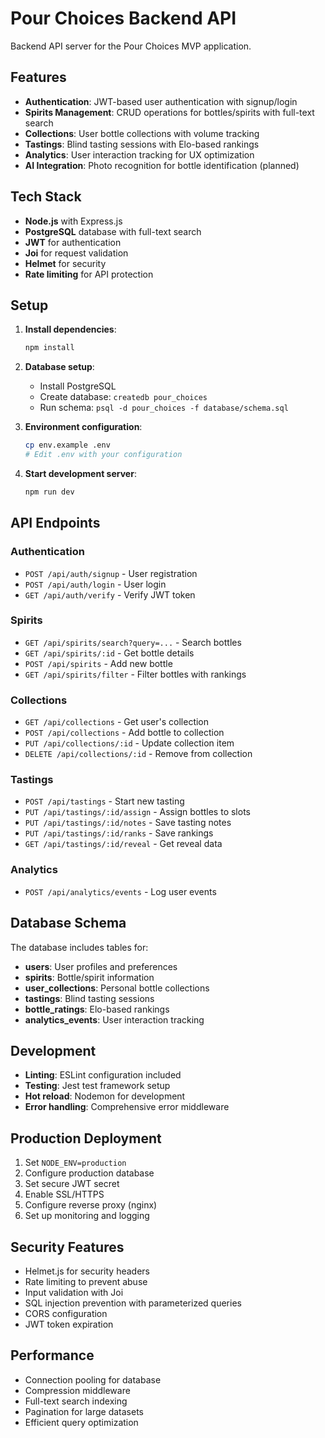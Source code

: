 # Pour Choices Backend API

Backend API server for the Pour Choices MVP application.

## Features

- **Authentication**: JWT-based user authentication with signup/login
- **Spirits Management**: CRUD operations for bottles/spirits with full-text search
- **Collections**: User bottle collections with volume tracking
- **Tastings**: Blind tasting sessions with Elo-based rankings
- **Analytics**: User interaction tracking for UX optimization
- **AI Integration**: Photo recognition for bottle identification (planned)

## Tech Stack

- **Node.js** with Express.js
- **PostgreSQL** database with full-text search
- **JWT** for authentication
- **Joi** for request validation
- **Helmet** for security
- **Rate limiting** for API protection

## Setup

1. **Install dependencies**:
   ```bash
   npm install
   ```

2. **Database setup**:
   - Install PostgreSQL
   - Create database: `createdb pour_choices`
   - Run schema: `psql -d pour_choices -f database/schema.sql`

3. **Environment configuration**:
   ```bash
   cp env.example .env
   # Edit .env with your configuration
   ```

4. **Start development server**:
   ```bash
   npm run dev
   ```

## API Endpoints

### Authentication
- `POST /api/auth/signup` - User registration
- `POST /api/auth/login` - User login
- `GET /api/auth/verify` - Verify JWT token

### Spirits
- `GET /api/spirits/search?query=...` - Search bottles
- `GET /api/spirits/:id` - Get bottle details
- `POST /api/spirits` - Add new bottle
- `GET /api/spirits/filter` - Filter bottles with rankings

### Collections
- `GET /api/collections` - Get user's collection
- `POST /api/collections` - Add bottle to collection
- `PUT /api/collections/:id` - Update collection item
- `DELETE /api/collections/:id` - Remove from collection

### Tastings
- `POST /api/tastings` - Start new tasting
- `PUT /api/tastings/:id/assign` - Assign bottles to slots
- `PUT /api/tastings/:id/notes` - Save tasting notes
- `PUT /api/tastings/:id/ranks` - Save rankings
- `GET /api/tastings/:id/reveal` - Get reveal data

### Analytics
- `POST /api/analytics/events` - Log user events

## Database Schema

The database includes tables for:
- **users**: User profiles and preferences
- **spirits**: Bottle/spirit information
- **user_collections**: Personal bottle collections
- **tastings**: Blind tasting sessions
- **bottle_ratings**: Elo-based rankings
- **analytics_events**: User interaction tracking

## Development

- **Linting**: ESLint configuration included
- **Testing**: Jest test framework setup
- **Hot reload**: Nodemon for development
- **Error handling**: Comprehensive error middleware

## Production Deployment

1. Set `NODE_ENV=production`
2. Configure production database
3. Set secure JWT secret
4. Enable SSL/HTTPS
5. Configure reverse proxy (nginx)
6. Set up monitoring and logging

## Security Features

- Helmet.js for security headers
- Rate limiting to prevent abuse
- Input validation with Joi
- SQL injection prevention with parameterized queries
- CORS configuration
- JWT token expiration

## Performance

- Connection pooling for database
- Compression middleware
- Full-text search indexing
- Pagination for large datasets
- Efficient query optimization
